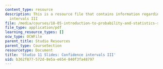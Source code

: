 ```yaml
---
content_type: resource
description: This is a resource file that contains information regarding confidence
  intervals III
file: /media/courses/18-05-introduction-to-probability-and-statistics-spring-2014/b362f877572d8e5ae654840f3fa48797_MIT18_05S14_studio11_slides.pdf
file_type: application/pdf
learning_resource_types: []
ocw_type: OCWFile
parent_title: Studio Resources
parent_type: CourseSection
resourcetype: Document
title: 'Studio 11 Slides: Confidence intervals III'
uid: b362f877-572d-8e5a-e654-840f3fa48797
---
```

